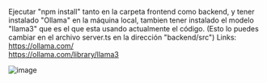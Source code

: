 Ejecutar "npm install" tanto en la carpeta frontend como backend, y tener instalado "Ollama"
en la máquina local, tambien tener instalado el modelo "llama3" que es el que esta usando actualmente el código.
(Esto lo puedes cambiar en el archivo server.ts en la dirección "backend/src") 
Links:  
https://ollama.com/  
https://ollama.com/library/llama3  



![image](https://github.com/ThomKhas/ollama-analyzer-node/assets/95324804/d379ebc9-407c-4f6b-be9f-28d158b9a183)

